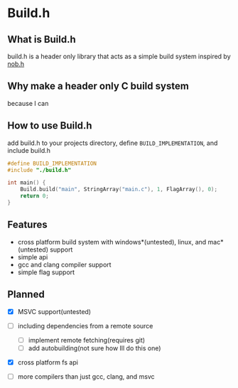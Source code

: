 # Build.h
## What is Build.h
build.h is a header only library that acts as a simple build system inspired by [nob.h](https://www.github.com/tsoding/nob.h)
## Why make a header only C build system 
because I can
## How to use Build.h
add build.h to your projects directory, define `BUILD_IMPLEMENTATION`, and include build.h
```C
#define BUILD_IMPLEMENTATION 
#include "./build.h"

int main() { 
    Build.build("main", StringArray("main.c"), 1, FlagArray(), 0);
    return 0;
}
```

## Features
* cross platform build system with windows*(untested), linux, and mac*(untested) support
* simple api
* gcc and clang compiler support
* simple flag support
## Planned 
- [x] MSVC support(untested)
- [ ] including dependencies from a remote source
    - [ ] implement remote fetching(requires git)
    - [ ] add autobuilding(not sure how Ill do this one)

- [x] cross platform fs api
- [ ] more compilers than just gcc, clang, and msvc

